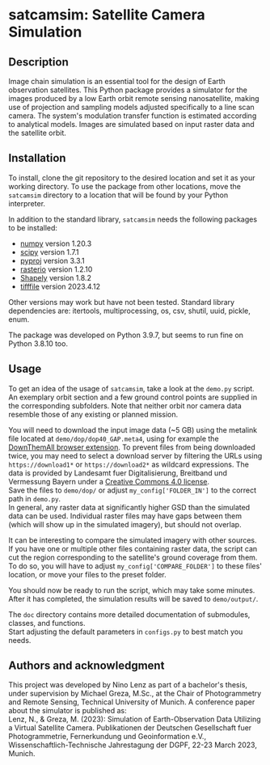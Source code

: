 # satcamsim: Satellite Camera Simulation

## Description

Image chain simulation is an essential tool for the design of Earth observation satellites. This Python package provides a simulator for the images produced by a low Earth orbit remote sensing nanosatellite, making use of projection and sampling models adjusted specifically to a line scan camera. The system's modulation transfer function is estimated according to analytical models. Images are simulated based on input raster data and the satellite orbit.

## Installation

To install, clone the git repository to the desired location and set it as your working directory. To use the package from other locations, move the `satcamsim` directory to a location that will be found by your Python interpreter.

In addition to the standard library, `satcamsim` needs the following packages to be installed:

- [numpy](https://numpy.org/) version 1.20.3
- [scipy](https://scipy.org/) version 1.7.1
- [pyproj](https://github.com/pyproj4/pyproj) version 3.3.1
- [rasterio](https://rasterio.readthedocs.io/en/latest/index.html) version 1.2.10
- [Shapely](https://shapely.readthedocs.io/en/1.8.2/manual.html) version 1.8.2
- [tifffile](https://github.com/cgohlke/tifffile/) version 2023.4.12

Other versions may work but have not been tested. Standard library dependencies are:
itertools,
multiprocessing,
os,
csv,
shutil,
uuid,
pickle,
enum.

The package was developed on Python 3.9.7, but seems to run fine on Python 3.8.10 too.

## Usage

To get an idea of the usage of `satcamsim`, take a look at the `demo.py` script. An exemplary orbit section and a few ground control points are supplied in the corresponding subfolders. Note that neither orbit nor camera data resemble those of any existing or planned mission.

You will need to download the input image data (~5 GB) using the metalink file located at `demo/dop/dop40_GAP.meta4`, using for example the [DownThemAll browser extension](https://www.downthemall.net/). To prevent files from being downloaded twice, you may need to select a download server by filtering the URLs using `https://download1*` or `https://download2*` as wildcard expressions. The data is provided by Landesamt fuer Digitalisierung, Breitband und Vermessung Bayern under a [Creative Commons 4.0 license](https://creativecommons.org/licenses/by/4.0/deed.de).\
Save the files to `demo/dop/` or adjust `my_config['FOLDER_IN']` to the correct path in `demo.py`.\
In general, any raster data at significantly higher GSD than the simulated data can be used. Individual raster files may have gaps between them (which will show up in the simulated imagery), but should not overlap.

It can be interesting to compare the simulated imagery with other sources. If you have one or multiple other files containing raster data, the script can cut the region corresponding to the satellite's ground coverage from them. To do so, you will have to adjust `my_config['COMPARE_FOLDER']` to these files' location, or move your files to the preset folder.

You should now be ready to run the script, which may take some minutes. After it has completed, the simulation results will be saved to `demo/output/`.

The `doc` directory contains more detailed documentation of submodules, classes, and functions.\
Start adjusting the default parameters in `configs.py` to best match you needs.

## Authors and acknowledgment

This project was developed by Nino Lenz as part of a bachelor's thesis, under supervision by Michael Greza, M.Sc., at the Chair of Photogrammetry and Remote Sensing, Technical University of Munich. A conference paper about the simulator is published as:\
Lenz, N., & Greza, M. (2023): Simulation of Earth-Observation Data Utilizing a Virtual Satellite Camera. Publikationen der Deutschen Gesellschaft fuer Photogrammetrie, Fernerkundung
und Geoinformation e.V., Wissenschaftlich-Technische Jahrestagung der DGPF, 22-23 March 2023, Munich.
